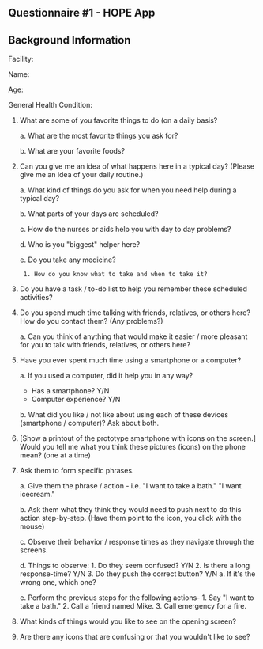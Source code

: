 ## Questionnaire #1 - HOPE App

## Background Information

Facility:

Name:

Age:

General Health Condition:


1. What are some of you favorite things to do (on a daily basis?


	a. What are the most favorite things you ask for?


	b. What are your favorite foods?


2. Can you give me an idea of what happens here in a typical day?
(Please give me an idea of your daily routine.)


	a. What kind of things do you ask for when you need help during a typical day?


	b. What parts of your days are scheduled?
	
	
	c. How do the nurses or aids help you with day to day problems?


	d. Who is you "biggest" helper here?


	e. Do you take any medicine? 
	
	
		1. How do you know what to take and when to take it?


3. Do you have a task / to-do list to help you remember these scheduled activities?


4. Do you spend much time talking with friends, relatives, or others here? How do you 
contact them? (Any problems?)


	a. Can you think of anything that would make it easier / more pleasant for you 
	to talk with friends, relatives, or others here?


4. Have you ever spent much time using a smartphone or a computer?


	a. If you used a computer, did it help you in any way?


	* Has a smartphone?	Y/N
	* Computer experience?	Y/N


	b. What did you like / not like about using each of these 
	devices (smartphone / computer)? Ask about both.


5. [Show a printout of the prototype smartphone with icons on the screen.]
Would you tell me what you think these pictures (icons) on the phone mean?
(one at a time)


6. Ask them to form specific phrases.


	a. Give them the phrase / action - i.e. "I want to take a bath."
	"I want icecream."


	b. Ask them what they think they would need to push next to do this action 
	step-by-step. (Have them point to the icon, you click with the mouse)


	c. Observe their behavior / response times as they navigate through the screens.


	d. Things to observe:
		1. Do they seem confused?		Y/N
		2. Is there a long response-time?	Y/N
		3. Do they push the correct button? 	Y/N
			a. If it's the wrong one, which one?

	e. Perform the previous steps for the following actions-
		1. Say "I want to take a bath."
		2. Call a friend named Mike.
		3. Call emergency for a fire.


7. What kinds of things would you like to see on the opening screen?


8. Are there any icons that are confusing or that you wouldn't like to see?   
